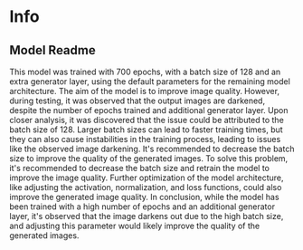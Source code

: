 # Info

## Model Readme

This model was trained with 700 epochs, with a batch size of 128 and an extra generator layer, using the default parameters for the
remaining model architecture. The aim of the model is to improve image quality.
However, during testing, it was observed that the output images are darkened, despite the number of epochs trained and additional generator
layer.
Upon closer analysis, it was discovered that the issue could be attributed to the batch size of 128. Larger batch sizes can lead to faster
training times, but they can also cause instabilities in the training process, leading to issues like the observed image darkening. It's
recommended to decrease the batch size to improve the quality of the generated images.
    To solve this problem, it's recommended to decrease the batch size and retrain the model to improve the image quality. Further optimization
of
the model architecture, like adjusting the activation, normalization, and loss functions, could also improve the generated image quality.
In conclusion, while the model has been trained with a high number of epochs and an additional generator layer, it's observed that the image
darkens out due to the high batch size, and adjusting this parameter would likely improve the quality of the generated images.
